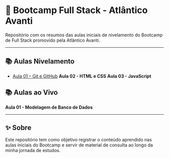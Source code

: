 # 🚀 Bootcamp Full Stack - Atlântico Avanti

Repositório com os resumos das aulas iniciais de nivelamento do Bootcamp de Full Stack promovido pela Atlântico Avanti.

---

## 📚 Aulas Nivelamento

- [Aula 01 – Git e GitHub](./Aulas%20Nivelamento/Aula%2001%20-%20Git%20e%20Github/README.md)
**Aula 02 - HTML e CSS**
**Aula 03 - JavaScript**


## 📚 Aulas ao Vivo

**Aula 01 - Modelagem de Banco de Dados**

---

## ✨ Sobre

Este repositório tem como objetivo registrar o conteúdo aprendido nas aulas iniciais do Bootcamp e servir de material de consulta ao longo da minha jornada de estudos.